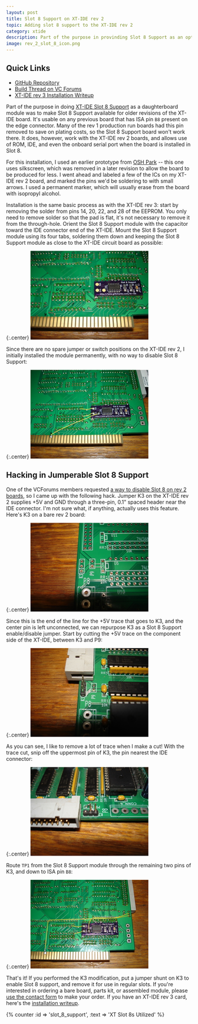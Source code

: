 ```yaml
---
layout: post
title: Slot 8 Support on XT-IDE rev 2
topic: Adding slot 8 support to the XT-IDE rev 2
category: xtide
description: Part of the purpose in provinding Slot 8 Support as an optional daughterboard was to allow it to be added to other revisions of the XT-IDE. Installation on XT-IDE rev 2 is almost as simple as with later rev 3 boards, and works with all of the rev 2 features -- ROM, IDE, and serial port.
image: rev_2_slot_8_icon.png
---
```


## Quick Links

* [GitHub Repository](https://github.com/glitchwrks/xt_ide_slot_8_support/)
* [Build Thread on VC Forums](http://www.vcfed.org/forum/showthread.php?54048)
* [XT-IDE rev 3 Installation Writeup](/2017/02/03/slot-8-support)

Part of the purpose in doing [XT-IDE Slot 8 Support](/2017/02/03/slot-8-support) as a daughterboard module was to make Slot 8 Support available for older revisions of the XT-IDE board. It's usable on any previous board that has ISA pin `B8` present on the edge connector. Many of the rev 1 production run boards had this pin removed to save on plating costs, so the Slot 8 Support board won't work there. It does, however, work with the XT-IDE rev 2 boards, and allows use of ROM, IDE, and even the onboard serial port when the board is installed in Slot 8.

For this installation, I used an earlier prototype from [OSH Park](https://oshpark.com) -- this one uses silkscreen, which was removed in a later revision to allow the board to be produced for less. I went ahead and labeled a few of the ICs on my XT-IDE rev 2 board, and marked the pins we'd be soldering to with small arrows. I used a permanent marker, which will usually erase from the board with isopropyl alcohol.

Installation is the same basic process as with the XT-IDE rev 3: start by removing the solder from pins 14, 20, 22, and 28 of the EEPROM. You only need to remove solder so that the pad is flat, it's not necessary to remove it from the through-hole. Orient the Slot 8 Support module with the capacitor toward the IDE connector end of the XT-IDE. Mount the Slot 8 Support module using its four tabs, soldering them down and keeping the Slot 8 Support module as close to the XT-IDE circuit board as possible:

{:.center}
[![Slot 8 Support Mounted](/images/xtide/rev_2_slot_8/scaled/mounted.jpg)](/images/xtide/rev_2_slot_8/mounted.jpg)

Since there are no spare jumper or switch positions on the XT-IDE rev 2, I initially installed the module permanently, with no way to disable Slot 8 Support:

{:.center}
[![Direct Install Method](/images/xtide/rev_2_slot_8/scaled/direct_install.jpg)](/images/xtide/rev_2_slot_8/direct_install.jpg)

## Hacking in Jumperable Slot 8 Support

One of the VCForums members requested [a way to disable Slot 8 on rev 2 boards](http://www.vcfed.org/forum/showthread.php?54048-Slot-8-Support-Daughterboard-for-XT-IDE&p=437609#post437609), so I came up with the following hack. Jumper K3 on the XT-IDE rev 2 supplies +5V and GND through a three-pin, 0.1" spaced header near the IDE connector. I'm not sure what, if anything, actually uses this feature. Here's K3 on a bare rev 2 board:

{:.center}
[![Location of Jumper K3](/images/xtide/rev_2_slot_8/scaled/k3_location.jpg)](/images/xtide/rev_2_slot_8/k3_location.jpg)

Since this is the end of the line for the +5V trace that goes to K3, and the center pin is left unconnected, we can repurpose K3 as a Slot 8 Support enable/disable jumper. Start by cutting the +5V trace on the component side of the XT-IDE, between K3 and P9:

{:.center}
[![Location of Jumper K3](/images/xtide/rev_2_slot_8/scaled/k3_trace_cut.jpg)](/images/xtide/rev_2_slot_8/k3_trace_cut.jpg)

As you can see, I like to remove a lot of trace when I make a cut! With the trace cut, snip off the uppermost pin of K3, the pin nearest the IDE connector:

{:.center}
[![Location of Jumper K3](/images/xtide/rev_2_slot_8/scaled/k3_pin_cut.jpg)](/images/xtide/rev_2_slot_8/k3_pin_cut.jpg)

Route `TP1` from the Slot 8 Support module through the remaining two pins of K3, and down to ISA pin `B8`:

{:.center}
[![Location of Jumper K3](/images/xtide/rev_2_slot_8/scaled/k3_mod_installed.jpg)](/images/xtide/rev_2_slot_8/k3_mod_installed.jpg)

That's it! If you performed the K3 modification, put a jumper shunt on K3 to enable Slot 8 support, and remove it for use in regular slots. If you're interested in ordering a bare board, parts kit, or assembled module, please [use the contact form](https://services.theglitchworks.net/ng/messages/new) to make your order. If you have an XT-IDE rev 3 card, here's the [installation writeup](/2017/02/03/slot-8-support).

{% counter :id => 'slot_8_support', :text => 'XT Slot 8s Utilized' %}
